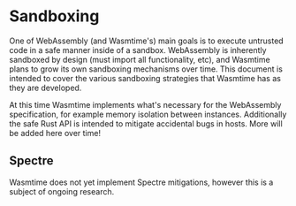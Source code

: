 # Sandboxing

One of WebAssembly (and Wasmtime's) main goals is to execute untrusted code in
a safe manner inside of a sandbox. WebAssembly is inherently sandboxed by design
(must import all functionality, etc), and Wasmtime plans to grow its own
sandboxing mechanisms over time. This document is intended to cover the various
sandboxing strategies that Wasmtime has as they are developed.

At this time Wasmtime implements what's necessary for the WebAssembly
specification, for example memory isolation between instances. Additionally the
safe Rust API is intended to mitigate accidental bugs in hosts. More will be
added here over time!

## Spectre

Wasmtime does not yet implement Spectre mitigations, however this is a subject
of ongoing research.
